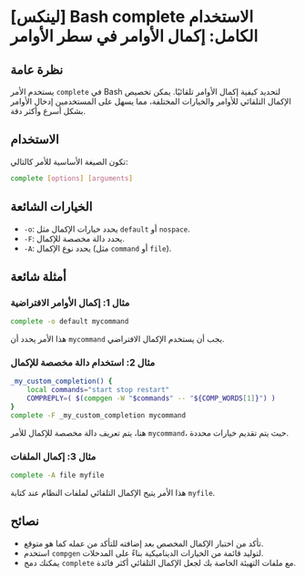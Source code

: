 # [لينكس] Bash complete الاستخدام الكامل: إكمال الأوامر في سطر الأوامر

## نظرة عامة
يستخدم الأمر `complete` في Bash لتحديد كيفية إكمال الأوامر تلقائيًا. يمكن تخصيص الإكمال التلقائي للأوامر والخيارات المختلفة، مما يسهل على المستخدمين إدخال الأوامر بشكل أسرع وأكثر دقة.

## الاستخدام
تكون الصيغة الأساسية للأمر كالتالي:
```bash
complete [options] [arguments]
```

## الخيارات الشائعة
- `-o`: يحدد خيارات الإكمال مثل `default` أو `nospace`.
- `-F`: يحدد دالة مخصصة للإكمال.
- `-A`: يحدد نوع الإكمال (مثل `command` أو `file`).

## أمثلة شائعة
### مثال 1: إكمال الأوامر الافتراضية
```bash
complete -o default mycommand
```
هذا الأمر يحدد أن `mycommand` يجب أن يستخدم الإكمال الافتراضي.

### مثال 2: استخدام دالة مخصصة للإكمال
```bash
_my_custom_completion() {
    local commands="start stop restart"
    COMPREPLY=( $(compgen -W "$commands" -- "${COMP_WORDS[1]}") )
}
complete -F _my_custom_completion mycommand
```
هنا، يتم تعريف دالة مخصصة للإكمال للأمر `mycommand`، حيث يتم تقديم خيارات محددة.

### مثال 3: إكمال الملفات
```bash
complete -A file myfile
```
هذا الأمر يتيح الإكمال التلقائي لملفات النظام عند كتابة `myfile`.

## نصائح
- تأكد من اختبار الإكمال المخصص بعد إضافته للتأكد من عمله كما هو متوقع.
- استخدم `compgen` لتوليد قائمة من الخيارات الديناميكية بناءً على المدخلات.
- يمكنك دمج `complete` مع ملفات التهيئة الخاصة بك لجعل الإكمال التلقائي أكثر فائدة.